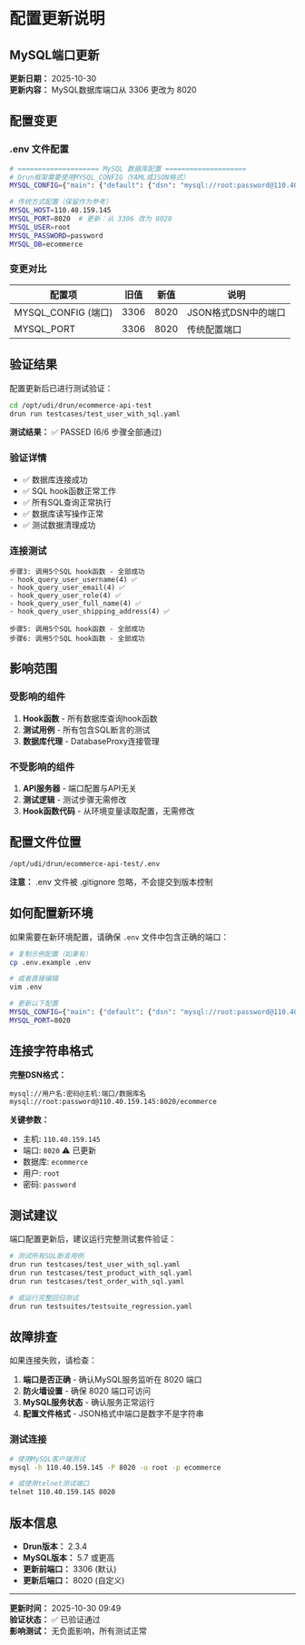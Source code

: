 # 配置更新说明

## MySQL端口更新

**更新日期：** 2025-10-30  
**更新内容：** MySQL数据库端口从 3306 更改为 8020

## 配置变更

### .env 文件配置

```bash
# ==================== MySQL 数据库配置 ====================
# Drun框架需要使用MYSQL_CONFIG（YAML或JSON格式）
MYSQL_CONFIG={"main": {"default": {"dsn": "mysql://root:password@110.40.159.145:8020/ecommerce"}}}

# 传统方式配置（保留作为参考）
MYSQL_HOST=110.40.159.145
MYSQL_PORT=8020  # 更新：从 3306 改为 8020
MYSQL_USER=root
MYSQL_PASSWORD=password
MYSQL_DB=ecommerce
```

### 变更对比

| 配置项 | 旧值 | 新值 | 说明 |
|--------|------|------|------|
| MYSQL_CONFIG (端口) | 3306 | 8020 | JSON格式DSN中的端口 |
| MYSQL_PORT | 3306 | 8020 | 传统配置端口 |

## 验证结果

配置更新后已进行测试验证：

```bash
cd /opt/udi/drun/ecommerce-api-test
drun run testcases/test_user_with_sql.yaml
```

**测试结果：** ✅ PASSED (6/6 步骤全部通过)

### 验证详情

- ✅ 数据库连接成功
- ✅ SQL hook函数正常工作
- ✅ 所有SQL查询正常执行
- ✅ 数据库读写操作正常
- ✅ 测试数据清理成功

### 连接测试

```
步骤3: 调用5个SQL hook函数 - 全部成功
- hook_query_user_username(4) ✅
- hook_query_user_email(4) ✅
- hook_query_user_role(4) ✅
- hook_query_user_full_name(4) ✅
- hook_query_user_shipping_address(4) ✅

步骤5: 调用5个SQL hook函数 - 全部成功
步骤6: 调用5个SQL hook函数 - 全部成功
```

## 影响范围

### 受影响的组件

1. **Hook函数** - 所有数据库查询hook函数
2. **测试用例** - 所有包含SQL断言的测试
3. **数据库代理** - DatabaseProxy连接管理

### 不受影响的组件

1. **API服务器** - 端口配置与API无关
2. **测试逻辑** - 测试步骤无需修改
3. **Hook函数代码** - 从环境变量读取配置，无需修改

## 配置文件位置

```
/opt/udi/drun/ecommerce-api-test/.env
```

**注意：** .env 文件被 .gitignore 忽略，不会提交到版本控制

## 如何配置新环境

如果需要在新环境配置，请确保 `.env` 文件中包含正确的端口：

```bash
# 复制示例配置（如果有）
cp .env.example .env

# 或者直接编辑
vim .env

# 更新以下配置
MYSQL_CONFIG={"main": {"default": {"dsn": "mysql://root:password@110.40.159.145:8020/ecommerce"}}}
MYSQL_PORT=8020
```

## 连接字符串格式

**完整DSN格式：**
```
mysql://用户名:密码@主机:端口/数据库名
mysql://root:password@110.40.159.145:8020/ecommerce
```

**关键参数：**
- 主机: `110.40.159.145`
- 端口: `8020` ⚠️ 已更新
- 数据库: `ecommerce`
- 用户: `root`
- 密码: `password`

## 测试建议

端口配置更新后，建议运行完整测试套件验证：

```bash
# 测试所有SQL断言用例
drun run testcases/test_user_with_sql.yaml
drun run testcases/test_product_with_sql.yaml
drun run testcases/test_order_with_sql.yaml

# 或运行完整回归测试
drun run testsuites/testsuite_regression.yaml
```

## 故障排查

如果连接失败，请检查：

1. **端口是否正确** - 确认MySQL服务监听在 8020 端口
2. **防火墙设置** - 确保 8020 端口可访问
3. **MySQL服务状态** - 确认服务正常运行
4. **配置文件格式** - JSON格式中端口是数字不是字符串

### 测试连接

```bash
# 使用MySQL客户端测试
mysql -h 110.40.159.145 -P 8020 -u root -p ecommerce

# 或使用telnet测试端口
telnet 110.40.159.145 8020
```

## 版本信息

- **Drun版本：** 2.3.4
- **MySQL版本：** 5.7 或更高
- **更新前端口：** 3306 (默认)
- **更新后端口：** 8020 (自定义)

---

**更新时间：** 2025-10-30 09:49  
**验证状态：** ✅ 已验证通过  
**影响测试：** 无负面影响，所有测试正常
